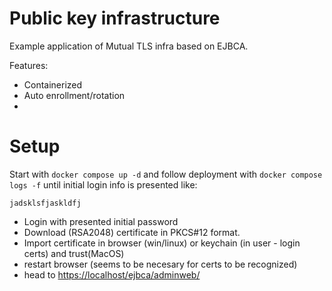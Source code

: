 # Public key infrastructure

Example application of Mutual TLS infra based on EJBCA.

Features:
- Containerized
- Auto enrollment/rotation
- 


# Setup
Start with `docker compose up -d` and follow deployment with `docker compose logs -f` until initial login info is presented like:
```
jadsklsfjaskldfj
```


- Login with presented initial password
- Download (RSA2048) certificate in PKCS#12 format.
- Import certificate in browser (win/linux) or keychain (in user - login certs) and trust(MacOS)
- restart browser (seems to be necesary for certs to be recognized)
- head to [https://localhost/ejbca/adminweb/](https://localhost/ejbca/adminweb/)
